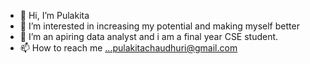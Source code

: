 - 👋 Hi, I’m Pulakita
- 👀 I’m interested in increasing my potential and making myself better 
- 🌱 I’m an apiring data analyst and i am a final year CSE student.
- 📫 How to reach me ...pulakitachaudhuri@gmail.com

<!---
pulakita123/pulakita123 is a ✨ special ✨ repository because its `README.md` (this file) appears on your GitHub profile.
You can click the Preview link to take a look at your changes.
--->
